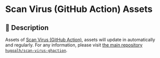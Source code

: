 [scan-virus-ghaction]: https://github.com/hugoalh/scan-virus-ghaction

# Scan Virus (GitHub Action) Assets

## 📝 Description

Assets of [Scan Virus (GitHub Action)][scan-virus-ghaction], assets will update in automatically and regularly. For any information, please visit [the main repository `hugoalh/scan-virus-ghaction`][scan-virus-ghaction].
